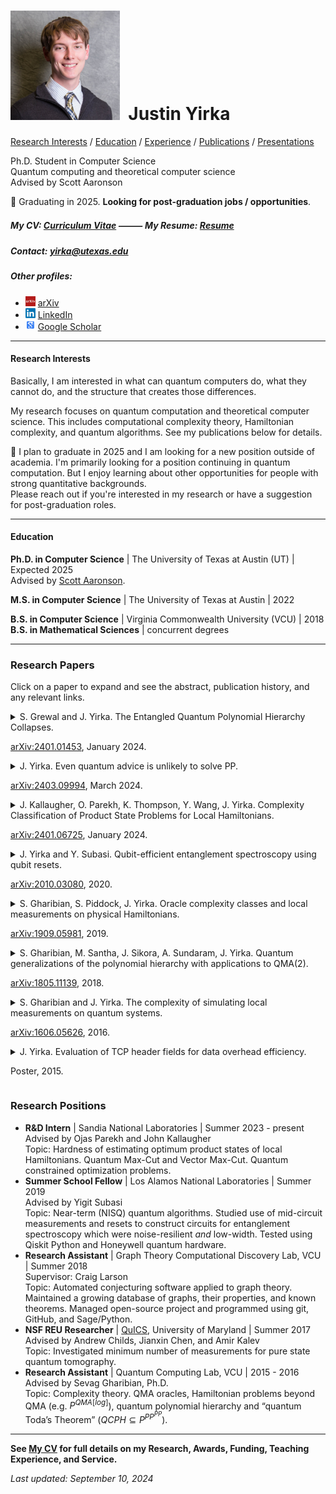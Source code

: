 # <img src="./Headshot1.jpg" style="height: 175px;" />&nbsp; Justin Yirka  

[Research Interests](#research-interests) / [Education](#education) / [Experience](#research-experience) / [Publications](#journal-publications) / [Presentations](#conference-presentations)

Ph.D. Student in Computer Science  
Quantum computing and theoretical computer science  
Advised by Scott Aaronson  

📢 Graduating in 2025. **Looking for post-graduation jobs / opportunities**.

##### My CV: [Curriculum Vitae](./CV_JYirka.pdf) ⸻ My Resume: [Resume](./Resume_JYirka.pdf)  

##### Contact: [yirka@utexas.edu](mailto:yirka@utexas.edu)  

##### Other profiles:

  - <img src="./logos/arxiv.jpg" width="16"> [arXiv](https://arxiv.org/a/yirka_j_1.html)
  - <img src="./logos/linkedin.png" width="16"> [LinkedIn](https://www.linkedin.com/in/justinyirka/)
  - <img src="./logos/googlescholar.png" width="16"> [Google Scholar](https://scholar.google.com/citations?user=UxIpR_UAAAAJ)

***

#### Research Interests
Basically, I am interested in what can quantum computers do, what they cannot do, and the structure that creates those differences.

My research focuses on quantum computation and theoretical computer science.
This includes computational complexity theory, Hamiltonian complexity, and quantum algorithms. See my publications below for details.

📢 I plan to graduate in 2025 and I am looking for a new position outside of academia. I'm primarily looking for a position continuing in quantum computation. But I enjoy learning about other opportunities for people with strong quantitative backgrounds.  
Please reach out if you're interested in my research or have a suggestion for post-graduation roles.

***

#### Education
**Ph.D. in Computer Science** | The University of Texas at Austin (UT) | Expected 2025  
Advised by [Scott Aaronson](https://www.scottaaronson.com/).

**M.S. in Computer Science** | The University of Texas at Austin | 2022

**B.S. in Computer Science**  | Virginia Commonwealth University (VCU) | 2018  
**B.S. in Mathematical Sciences** | concurrent degrees  

***

### Research Papers
Click on a paper to expand and see the abstract, publication history, and any relevant links.

<details>
<summary>
S. Grewal and J. Yirka. The Entangled Quantum Polynomial Hierarchy Collapses.  
<p dir="auto"><a href="https://arxiv.org/abs/2401.01453" rel="nofollow">arXiv:2401.01453</a>, January 2024.</p>
</summary>
<ul dir="auto">
<li>In Proceedings of <em>39th Computational Complexity Conference (CCC)</em>, Ann Arbor, MI, USA, July 2024. <a href="https://doi.org/10.4230/LIPIcs.CCC.2024.6" rel="nofollow">doi:10.4230/LIPIcs.CCC.2024.6</a>.</li>
<li>Poster at Conference on Quantum Information Processing (QIP), Taipei, Taiwan, January 2024. Available <a href="./slides_and_posters/GYmerged_QIP2024_poster.pdf" rel="nofollow">here</a>.</li>
<li><a href="https://arxiv.org/abs/2401.01453" rel="nofollow">arXiv:2401.01453</a> and <a href="https://eccc.weizmann.ac.il/report/2024/006/" rel="nofollow">ECCC:TR24-006</a>, January 2024.</li>
</ul>
</details>
<details>
  <summary>
  J. Yirka. Even quantum advice is unlikely to solve PP.  
<p dir="auto"><a href="https://arxiv.org/abs/2403.09994" rel="nofollow">arXiv:2403.09994</a>, March 2024.</p>
  </summary>
<ul dir="auto">
<li>Preprint <a href="https://arxiv.org/abs/2403.09994" rel="nofollow">arXiv:2403.09994</a> and <a href="https://eccc.weizmann.ac.il/report/2024/052/" rel="nofollow">ECCC:TR24-052</a>, March 2024.</li>
</ul>
</details>
<details>
  <summary>
  J. Kallaugher, O. Parekh, K. Thompson, Y. Wang, J. Yirka. Complexity Classification of Product State Problems for Local Hamiltonians.  
<p dir="auto"><a href="https://arxiv.org/abs/2401.06725" rel="nofollow">arXiv:2401.06725</a>, January 2024.</p>
  </summary>
<ul dir="auto">
<li>Contributed talk at Conference on Quantum Information Processing (QIP), Taipei, Taiwan, January 2024.<br>
Video available <a href="https://www.youtube.com/watch?v=k8Rsm4ihNlw" rel="nofollow">here</a>. Slides <a href="./slides_and_posters/KPTWY_QIP2024_slides.pdf" rel="nofollow">here</a>.</li>
<li>Poster available <a href="./slides_and_posters/KPTWY_2024_poster.pdf" rel="nofollow">here</a>.</li>
<li><a href="https://arxiv.org/abs/2401.06725" rel="nofollow">arXiv:2401.06725</a>, January 2024.</li>
<li>Additional slides from a 2024 seminar talk at UT: <a href="./slides_and_posters/RPE2024_slides.pdf" rel="nofollow">here</a>.</li>
</ul>
</details>
<details>
  <summary>
  J. Yirka and Y. Subasi. Qubit-efficient entanglement spectroscopy using qubit resets.  
<p dir="auto"><a href="https://arxiv.org/abs/2010.03080" rel="nofollow">arXiv:2010.03080</a>, 2020.</p>
  </summary>
<ul dir="auto">
<li><em>Quantum</em>, 5:535, 2021. <a href="https://doi.org/10.22331/q-2021-09-02-535" rel="nofollow">doi:10.22331/q-2021-09-02-535</a>.</li>
<li>Contributed talk by J. Yirka at Conference for Young Quantum Information Scientists (YQIS), Virtual, 2021. Slides <a href="./slides_and_posters/YS_YQIS2021_slides.pdf">here</a>.</li>
<li>Contributed talk at APS March Meeting, Virtual, 2021.</li>
<li>Contributed talk at 20th Asian Quantum Information Science Conference (AQIS), Virtual, 2020.  Video <a href="https://youtu.be/J9AnuKkgrIk" rel="nofollow">here</a>.</li>
<li><a href="https://arxiv.org/abs/2010.03080" rel="nofollow">arXiv:2010.03080</a>, 2020.</li>
</ul>
</details>
<details>
  <summary>
  S. Gharibian, S. Piddock, J. Yirka. Oracle complexity classes and local measurements on physical Hamiltonians.
<p dir="auto"><a href="https://arxiv.org/abs/1909.05981" rel="nofollow">arXiv:1909.05981</a>, 2019.</p>
  </summary>  
<ul dir="auto">
<li>In Proceedings of <em>37th Symposium on Theoretical Aspects of Computer Science (STACS)</em>, Montpellier, France, 2020. <a href="https://doi.org/10.4230/LIPIcs.STACS.2020.20" rel="nofollow">doi:10.4230/LIPIcs.STACS.2020.20</a>.</li>
<li>Contributed talk at Conference on Quantum Information Processing (QIP), Shenzhen, China, 2020.<br>
Video <a href="https://www.koushare.com/video/videodetail/4234" rel="nofollow">here</a>. Slides <a href="./slides_and_posters/GPY_QIP20_slides.pdf" rel="nofollow">here</a>.</li>
<li>Poster at Conference on the Theory of Quantum Computation, Communication, and Cryptography (TQC), College Park, MD, USA, 2019.</li>
<li>Poster at Workshop on Quantum Computing Theory in Practice (QCTIP), Bristol, UK, 2019.</li>
<li>Poster at Conference on Quantum Information Processing (QIP), Boulder, CO, USA, 2019. Available <a href="./slides_and_posters/GPY_QIP19_poster_final.pdf" rel="nofollow">here</a>.</li>
<li>Contributed talk at Asian Quantum Information Science Conference (AQIS), Nagoya, Japan, 2018. Slides <a href="./slides_and_posters/GPY_AQIS18_slides.pdf" rel="nofollow">here</a>.</li>
<li><a href="https://arxiv.org/abs/1909.05981" rel="nofollow">arXiv:1909.05981</a>, 2019.</li>
<li>Additional videos:<br>
Seminar by Sev in "Quantum computing in isolation" series available <a href="https://www.youtube.com/watch?v=i8hLbBpS7Qk" rel="nofollow">here</a>.</li>
</ul>
</details>
<details>
  <summary>
  S. Gharibian, M. Santha, J. Sikora, A. Sundaram, J. Yirka. Quantum generalizations of the polynomial hierarchy with applications to QMA(2).  
<p dir="auto"><a href="https://arxiv.org/abs/1805.11139" rel="nofollow">arXiv:1805.11139</a>, 2018.</p>
  </summary>
<ul dir="auto">
<li><em>Computational Complexity</em>, 31:12, 2022. <a href="https://doi.org/10.1007/s00037-022-00231-8" rel="nofollow">doi:10.1007/s00037-022-00231-8</a>.</li>
<li>Poster at Conference on Quantum Information Processing (QIP), Boulder, CO, USA, 2019.</li>
<li>Contributed talk at Asian Quantum Information Science Conference (AQIS), Nagoya, Japan, 2018. — “Long”/plenary talk: top 7% of submissions.</li>
<li>In Proceedings of <em>43rd Symposium on Mathematical Foundations of Computer Science (MFCS)</em>, Liverpool, UK, 2018. <a href="https://doi.org/10.4230/LIPIcs.MFCS.2018.58" rel="nofollow">doi:10.4230/LIPIcs.MFCS.2018.58</a>.</li>
<li><a href="https://arxiv.org/abs/1805.11139" rel="nofollow">arXiv:1805.11139</a>, 2018.</li>
</ul>
</details>
<details>
  <summary>
  S. Gharibian and J. Yirka. The complexity of simulating local measurements on quantum systems.  
<p dir="auto"><a href="https://arxiv.org/abs/1606.05626" rel="nofollow">arXiv:1606.05626</a>, 2016.</p>
  </summary>
<ul dir="auto">
<li><em>Quantum</em>, 3:189, 2019. <a href="https://doi.org/10.22331/q-2019-09-30-189" rel="nofollow">doi:10.22331/q-2019-09-30-189</a>.</li>
<li>In Proceedings of <em>12th Conference on the Theory of Quantum Computation, Communication, and Cryptography (TQC)</em>, Paris, France, 2017. <a href="https://doi.org/10.4230/LIPIcs.TQC.2017.2" rel="nofollow">doi:10.4230/LIPIcs.TQC.2017.2</a>.</li>
<li>Poster at Conference on Quantum Information Processing (QIP). Seattle, USA, 2017. Available <a href="./slides_and_posters/GY_QIP2017_Poster_final.pdf" rel="nofollow">here</a></li>
<li><a href="https://arxiv.org/abs/1606.05626" rel="nofollow">arXiv:1606.05626</a>, 2016.</li>
<li>Additional videos:<br>
Seminar by Sev at Leibniz Universität Hannover available <a href="https://www.youtube.com/watch?v=nCCVg4OOuYM" rel="nofollow">here</a>.</li>
</ul>
</details>  
<details>
  <summary>
  J. Yirka. Evaluation of TCP header fields for data overhead efficiency.  
<p dir="auto">Poster, 2015.</p>
  </summary>
<ul dir="auto">
<li>Poster at National Conference on Undergraduate Research (NCUR), Asheville, NC, USA, 2016.</li>
<li>Poster at VCU Symposium for Undergraduate Research and Creativity, Richmond, VA, USA, 2015. — <strong>Awarded "Launch Award for Outstanding Research Poster"</strong></li>
</ul>
</details>

### Research Positions
  - **R&D Intern** | Sandia National Laboratories | Summer 2023 - present  
  Advised by Ojas Parekh and John Kallaugher  
  Topic: Hardness of estimating optimum product states of local Hamiltonians. Quantum Max-Cut and Vector Max-Cut. Quantum constrained optimization problems.  
  - **Summer School Fellow** | Los Alamos National Laboratories | Summer 2019  
  Advised by Yigit Subasi  
  Topic: Near-term (NISQ) quantum algorithms. Studied use of mid-circuit measurements and resets to construct circuits for entanglement spectroscopy which were noise-resilient *and* low-width. Tested using Qiskit Python and Honeywell quantum hardware.  
  - **Research Assistant** | Graph Theory Computational Discovery Lab, VCU | Summer 2018  
  Supervisor: Craig Larson  
  Topic: Automated conjecturing software applied to graph theory. Maintained a growing database of graphs, their properties, and known theorems. Managed open-source project and programmed using git, GitHub, and Sage/Python.  
  - **NSF REU Researcher** | [QuICS](https://quics.umd.edu/), University of Maryland | Summer 2017      
  Advised by Andrew Childs, Jianxin Chen, and Amir Kalev    
  Topic: Investigated minimum number of measurements for pure state quantum tomography.  
  - **Research Assistant** | Quantum Computing Lab, VCU | 2015 - 2016  
  Advised by Sevag Gharibian, Ph.D.  
  Topic: Complexity theory. QMA oracles, Hamiltonian problems beyond QMA (e.g. $P^{QMA[log]}$), quantum polynomial hierarchy and “quantum Toda’s Theorem” ($QCPH ⊆ P^{PP^{PP}}$).  

***

**See [My CV](./CV_JYirka.pdf) for full details on my Research, Awards, Funding, Teaching Experience, and Service.**

*Last updated: September 10, 2024*

